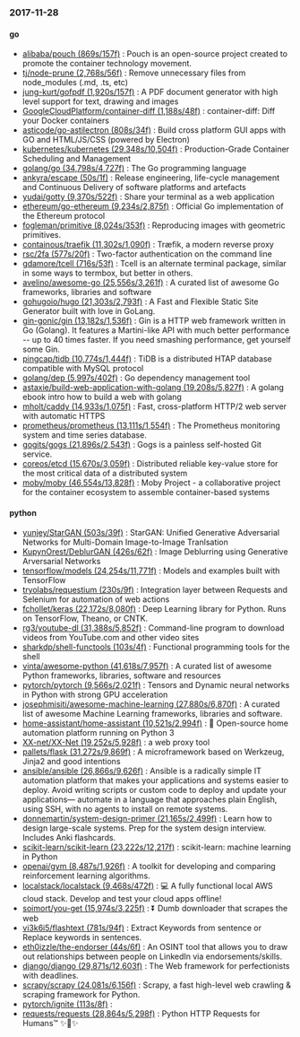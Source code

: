 ### 2017-11-28

#### go
* [alibaba/pouch (869s/157f)](https://github.com/alibaba/pouch) : Pouch is an open-source project created to promote the container technology movement.
* [tj/node-prune (2,768s/56f)](https://github.com/tj/node-prune) : Remove unnecessary files from node_modules (.md, .ts, etc)
* [jung-kurt/gofpdf (1,920s/157f)](https://github.com/jung-kurt/gofpdf) : A PDF document generator with high level support for text, drawing and images
* [GoogleCloudPlatform/container-diff (1,188s/48f)](https://github.com/GoogleCloudPlatform/container-diff) : container-diff: Diff your Docker containers
* [asticode/go-astilectron (808s/34f)](https://github.com/asticode/go-astilectron) : Build cross platform GUI apps with GO and HTML/JS/CSS (powered by Electron)
* [kubernetes/kubernetes (29,348s/10,504f)](https://github.com/kubernetes/kubernetes) : Production-Grade Container Scheduling and Management
* [golang/go (34,798s/4,727f)](https://github.com/golang/go) : The Go programming language
* [ankyra/escape (50s/1f)](https://github.com/ankyra/escape) : Release engineering, life-cycle management and Continuous Delivery of software platforms and artefacts
* [yudai/gotty (9,370s/522f)](https://github.com/yudai/gotty) : Share your terminal as a web application
* [ethereum/go-ethereum (9,234s/2,875f)](https://github.com/ethereum/go-ethereum) : Official Go implementation of the Ethereum protocol
* [fogleman/primitive (8,024s/353f)](https://github.com/fogleman/primitive) : Reproducing images with geometric primitives.
* [containous/traefik (11,302s/1,090f)](https://github.com/containous/traefik) : Træfik, a modern reverse proxy
* [rsc/2fa (577s/20f)](https://github.com/rsc/2fa) : Two-factor authentication on the command line
* [gdamore/tcell (716s/53f)](https://github.com/gdamore/tcell) : Tcell is an alternate terminal package, similar in some ways to termbox, but better in others.
* [avelino/awesome-go (25,556s/3,261f)](https://github.com/avelino/awesome-go) : A curated list of awesome Go frameworks, libraries and software
* [gohugoio/hugo (21,303s/2,793f)](https://github.com/gohugoio/hugo) : A Fast and Flexible Static Site Generator built with love in GoLang.
* [gin-gonic/gin (13,182s/1,536f)](https://github.com/gin-gonic/gin) : Gin is a HTTP web framework written in Go (Golang). It features a Martini-like API with much better performance -- up to 40 times faster. If you need smashing performance, get yourself some Gin.
* [pingcap/tidb (10,774s/1,444f)](https://github.com/pingcap/tidb) : TiDB is a distributed HTAP database compatible with MySQL protocol
* [golang/dep (5,997s/402f)](https://github.com/golang/dep) : Go dependency management tool
* [astaxie/build-web-application-with-golang (19,208s/5,827f)](https://github.com/astaxie/build-web-application-with-golang) : A golang ebook intro how to build a web with golang
* [mholt/caddy (14,933s/1,075f)](https://github.com/mholt/caddy) : Fast, cross-platform HTTP/2 web server with automatic HTTPS
* [prometheus/prometheus (13,111s/1,554f)](https://github.com/prometheus/prometheus) : The Prometheus monitoring system and time series database.
* [gogits/gogs (21,896s/2,543f)](https://github.com/gogits/gogs) : Gogs is a painless self-hosted Git service.
* [coreos/etcd (15,670s/3,059f)](https://github.com/coreos/etcd) : Distributed reliable key-value store for the most critical data of a distributed system
* [moby/moby (46,554s/13,828f)](https://github.com/moby/moby) : Moby Project - a collaborative project for the container ecosystem to assemble container-based systems

#### python
* [yunjey/StarGAN (503s/39f)](https://github.com/yunjey/StarGAN) : StarGAN: Unified Generative Adversarial Networks for Multi-Domain Image-to-Image Tranlsation
* [KupynOrest/DeblurGAN (426s/62f)](https://github.com/KupynOrest/DeblurGAN) : Image Deblurring using Generative Arversarial Networks
* [tensorflow/models (24,254s/11,771f)](https://github.com/tensorflow/models) : Models and examples built with TensorFlow
* [tryolabs/requestium (230s/9f)](https://github.com/tryolabs/requestium) : Integration layer between Requests and Selenium for automation of web actions
* [fchollet/keras (22,172s/8,080f)](https://github.com/fchollet/keras) : Deep Learning library for Python. Runs on TensorFlow, Theano, or CNTK.
* [rg3/youtube-dl (31,388s/5,852f)](https://github.com/rg3/youtube-dl) : Command-line program to download videos from YouTube.com and other video sites
* [sharkdp/shell-functools (103s/4f)](https://github.com/sharkdp/shell-functools) : Functional programming tools for the shell
* [vinta/awesome-python (41,618s/7,957f)](https://github.com/vinta/awesome-python) : A curated list of awesome Python frameworks, libraries, software and resources
* [pytorch/pytorch (9,566s/2,021f)](https://github.com/pytorch/pytorch) : Tensors and Dynamic neural networks in Python with strong GPU acceleration
* [josephmisiti/awesome-machine-learning (27,880s/6,870f)](https://github.com/josephmisiti/awesome-machine-learning) : A curated list of awesome Machine Learning frameworks, libraries and software.
* [home-assistant/home-assistant (10,521s/2,994f)](https://github.com/home-assistant/home-assistant) : 🏡 Open-source home automation platform running on Python 3
* [XX-net/XX-Net (19,252s/5,928f)](https://github.com/XX-net/XX-Net) : a web proxy tool
* [pallets/flask (31,272s/9,869f)](https://github.com/pallets/flask) : A microframework based on Werkzeug, Jinja2 and good intentions
* [ansible/ansible (26,866s/9,626f)](https://github.com/ansible/ansible) : Ansible is a radically simple IT automation platform that makes your applications and systems easier to deploy. Avoid writing scripts or custom code to deploy and update your applications— automate in a language that approaches plain English, using SSH, with no agents to install on remote systems.
* [donnemartin/system-design-primer (21,165s/2,499f)](https://github.com/donnemartin/system-design-primer) : Learn how to design large-scale systems. Prep for the system design interview. Includes Anki flashcards.
* [scikit-learn/scikit-learn (23,222s/12,217f)](https://github.com/scikit-learn/scikit-learn) : scikit-learn: machine learning in Python
* [openai/gym (8,487s/1,926f)](https://github.com/openai/gym) : A toolkit for developing and comparing reinforcement learning algorithms.
* [localstack/localstack (9,468s/472f)](https://github.com/localstack/localstack) : 💻 A fully functional local AWS cloud stack. Develop and test your cloud apps offline!
* [soimort/you-get (15,974s/3,225f)](https://github.com/soimort/you-get) : ⏬ Dumb downloader that scrapes the web
* [vi3k6i5/flashtext (781s/94f)](https://github.com/vi3k6i5/flashtext) : Extract Keywords from sentence or Replace keywords in sentences.
* [eth0izzle/the-endorser (44s/6f)](https://github.com/eth0izzle/the-endorser) : An OSINT tool that allows you to draw out relationships between people on LinkedIn via endorsements/skills.
* [django/django (29,871s/12,603f)](https://github.com/django/django) : The Web framework for perfectionists with deadlines.
* [scrapy/scrapy (24,081s/6,156f)](https://github.com/scrapy/scrapy) : Scrapy, a fast high-level web crawling & scraping framework for Python.
* [pytorch/ignite (113s/8f)](https://github.com/pytorch/ignite) : 
* [requests/requests (28,864s/5,298f)](https://github.com/requests/requests) : Python HTTP Requests for Humans™ ✨🍰✨
